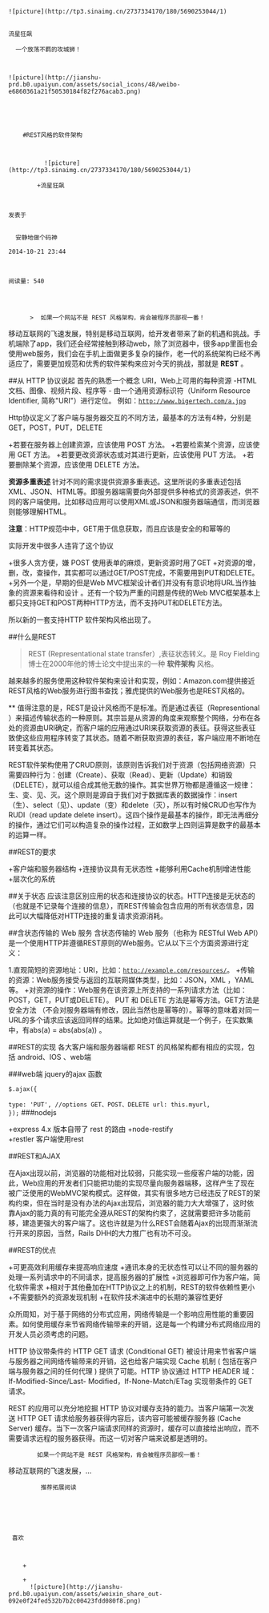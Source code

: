 
    
  
    ![picture](http://tp3.sinaimg.cn/2737334170/180/5690253044/1)
    

    流星狂飙
  
      一个放荡不羁的攻城狮！

  
  
    ![picture](http://jianshu-prd.b0.upaiyun.com/assets/social_icons/48/weibo-e6860361a21f50530184f82f276acab3.png)
  


    
      
        #REST风格的软件架构
        
          
            
              ![picture](http://tp3.sinaimg.cn/2737334170/180/5690253044/1)
            
            +流星狂飙
        
        
    
    发表于 

    
      安静地做个码神

    2014-10-21 23:44

    

    阅读量: 540
  


        
          >  如果一个网站不是 REST 风格架构，肯会被程序员鄙视一番！

  移动互联网的飞速发展，特别是移动互联网，给开发者带来了新的机遇和挑战。手机端除了app，我们还会经常接触到移动web，除了浏览器中，很多app里面也会使用web服务，我们会在手机上面做更多复杂的操作，老一代的系统架构已经不再适应了，需要更加规范和优秀的软件架构来应对今天的挑战，那就是 <strong>REST</strong> 。

##从 HTTP 协议说起
  首先的熟悉一个概念 URI，Web上可用的每种资源 -HTML文档、图像、视频片段、程序等 - 由一个通用资源标识符（Uniform Resource Identifier, 简称"URI"）进行定位。
例如：<code>http://www.bigertech.com/a.jpg</code>  

  Http协议定义了客户端与服务器交互的不同方法，最基本的方法有4种，分别是GET，POST，PUT，DELETE 


+若要在服务器上创建资源，应该使用 POST 方法。
+若要检索某个资源，应该使用 GET 方法。
+若要更改资源状态或对其进行更新，应该使用 PUT 方法。
+若要删除某个资源，应该使用 DELETE 方法。

  <strong> 资源多重表述 </strong>
针对不同的需求提供资源多重表述。这里所说的多重表述包括XML、JSON、HTML等。即服务器端需要向外部提供多种格式的资源表述，供不同的客户端使用。比如移动应用可以使用XML或JSON和服务器端通信，而浏览器则能够理解HTML。

  <strong>注意</strong>：HTTP规范中中，GET用于信息获取，而且应该是安全的和幂等的  

  实际开发中很多人违背了这个协议


+很多人贪方便，嫌 POST 使用表单的麻烦，更新资源时用了GET
+对资源的增，删，改，查操作，其实都可以通过GET/POST完成，不需要用到PUT和DELETE。  
+另外一个是，早期的但是Web MVC框架设计者们并没有有意识地将URL当作抽象的资源来看待和设计 。还有一个较为严重的问题是传统的Web MVC框架基本上都只支持GET和POST两种HTTP方法，而不支持PUT和DELETE方法。

  所以新的一套支持HTTP 软件架构风格出现了。

##什么是REST
>  REST (Representational state transfer）,表征状态转义。是 Roy Fielding 博士在2000年他的博士论文中提出来的一种 <strong>软件架构</strong> 风格。

  越来越多的服务使用这种软件架构来设计和实现，例如：Amazon.com提供接近REST风格的Web服务进行图书查找；雅虎提供的Web服务也是REST风格的。

  ** 值得注意的是，REST是设计风格而不是标准。而是通过表征（Representional ）来描述传输状态的一种原则。其宗旨是从资源的角度来观察整个网络，分布在各处的资源由URI确定，而客户端的应用通过URI来获取资源的表征。获得这些表征致使这些应用程序转变了其状态。随着不断获取资源的表征，客户端应用不断地在转变着其状态。

  REST软件架构使用了CRUD原则，该原则告诉我们对于资源（包括网络资源）只需要四种行为：创建（Create）、获取（Read）、更新（Update）和销毁（DELETE），就可以组合成其他无数的操作。其实世界万物都是遵循这一规律：生、变、见、灭。这个原则是源自于我们对于数据库表的数据操作：insert（生）、select（见）、update（变）和delete（灭），所以有时候CRUD也写作为RUDI（read update delete insert）。这四个操作是最基本的操作，即无法再细分的操作，通过它们可以构造复杂的操作过程，正如数学上四则运算是数字的最基本的运算一样。

##REST的要求

+客户端和服务器结构
+连接协议具有无状态性
+能够利用Cache机制增进性能
+层次化的系统

##关于状态
  应该注意区别应用的状态和连接协议的状态。HTTP连接是无状态的（也就是不记录每个连接的信息），而REST传输会包含应用的所有状态信息，因此可以大幅降低对HTTP连接的重复请求资源消耗。

##含状态传输的 Web 服务
  含状态传输的 Web 服务（也称为 RESTful Web API）是一个使用HTTP并遵循REST原则的Web服务。它从以下三个方面资源进行定义：


 1.直观简短的资源地址：URI，比如：<code>http://example.com/resources/</code>。
+传输的资源：Web服务接受与返回的互联网媒体类型，比如：JSON，XML ，YAML 等。
+对资源的操作：Web服务在该资源上所支持的一系列请求方法（比如：POST，GET，PUT或DELETE）。
PUT 和 DELETE 方法是幂等方法。GET方法是安全方法 （不会对服务器端有修改，因此当然也是幂等的）。幂等的意味着对同一URL的多个请求应该返回同样的结果。比如绝对值运算就是一个例子，在实数集中，有abs(a) = abs(abs(a)) 。  

##REST的实现
  各大客户端和服务器端都 REST 的风格架构都有相应的实现，包括 android、IOS 、web端

###web端
  jquery的ajax 函数

  <code>$.ajax({  
          type: 'PUT',   //options GET、POST、DELETE
          url: this.myurl, 
      });</code></pre>
###nodejs

+express 4.x 版本自带了 rest 的路由
+node-restify  
+restler 客户端使用rest

##REST和AJAX
<p>在Ajax出现以前，浏览器的功能相对比较弱，只能实现一些瘦客户端的功能，因此，Web应用的开发者们只能把功能的实现尽量向服务器端移，这样产生了现在被广泛使用的WebMVC架构模式。这样做，其实有很多地方已经违反了REST的架构约束，但在当时是没有办法的Ajax出现后，浏览器的能力大大增强了，这时依靠Ajax的能力真的有可能完全遵从REST的架构约束了，这就需要把许多功能前移，建造更强大的客户端了。这也许就是为什么REST会随着Ajax的出现而渐渐流行开来的原因，当然，Rails DHH的大力推广也有功不可没。

##REST的优点

+可更高效利用缓存来提高响应速度
+通讯本身的无状态性可以让不同的服务器的处理一系列请求中的不同请求，提高服务器的扩展性
+浏览器即可作为客户端，简化软件需求
+相对于其他叠加在HTTP协议之上的机制，REST的软件依赖性更小
+不需要额外的资源发现机制
+在软件技术演进中的长期的兼容性更好

  众所周知，对于基于网络的分布式应用，网络传输是一个影响应用性能的重要因素。如何使用缓存来节省网络传输带来的开销，这是每一个构建分布式网络应用的开发人员必须考虑的问题。

  HTTP 协议带条件的 HTTP GET 请求 (Conditional GET) 被设计用来节省客户端与服务器之间网络传输带来的开销，这也给客户端实现 Cache 机制 ( 包括在客户端与服务器之间的任何代理 ) 提供了可能。HTTP 协议通过 HTTP HEADER 域：If-Modified-Since/Last- Modified，If-None-Match/ETag 实现带条件的 GET 请求。

  REST 的应用可以充分地挖掘 HTTP 协议对缓存支持的能力。当客户端第一次发送 HTTP GET 请求给服务器获得内容后，该内容可能被缓存服务器 (Cache Server) 缓存。当下一次客户端请求同样的资源时，缓存可以直接给出响应，而不需要请求远程的服务器获得。而这一切对客户端来说都是透明的。


        
            如果一个网站不是 REST 风格架构，肯会被程序员鄙视一番！  
 移动互联网的飞速发展，...
      
    
    
      
      
      
          
             推荐拓展阅读
        
      
    
    
      
          
     喜欢

      
      
        +
                  
        +
          ![picture](http://jianshu-prd.b0.upaiyun.com/assets/weixin_share_out-092e0f24fed532b7b2c00423fdd080f8.png)
        
      
    
  


